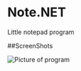 # Note.NET
Little notepad program

##ScreenShots







![Picture of program](https://i.imgur.com/aoToomp.png)
